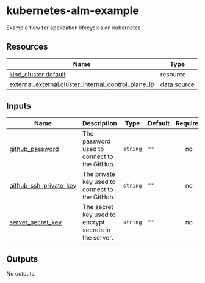# kubernetes-alm-example
Example flow for application lifecycles on kubernetes

<!-- BEGIN_TF_DOCS -->
## Resources

| Name | Type |
|------|------|
| [kind_cluster.default](https://registry.terraform.io/providers/tehcyx/kind/latest/docs/resources/cluster) | resource |
| [external_external.cluster_internal_control_plane_ip](https://registry.terraform.io/providers/hashicorp/external/latest/docs/data-sources/external) | data source |

## Inputs

| Name | Description | Type | Default | Required |
|------|-------------|------|---------|:--------:|
| <a name="input_github_password"></a> [github\_password](#input\_github\_password) | The password used to connect to the GitHub. | `string` | `""` | no |
| <a name="input_github_ssh_private_key"></a> [github\_ssh\_private\_key](#input\_github\_ssh\_private\_key) | The private key used to connect to the GitHub. | `string` | `""` | no |
| <a name="input_server_secret_key"></a> [server\_secret\_key](#input\_server\_secret\_key) | The secret key used to encrypt secrets in the server. | `string` | `""` | no |

## Outputs

No outputs.
<!-- END_TF_DOCS -->
